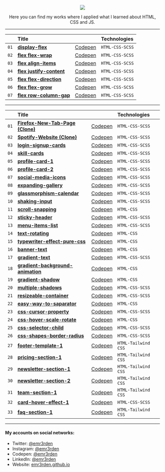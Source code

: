 <p align="center">
    <img src="https://skillicons.dev/icons?i=html,css,js"/>
</p>

<p align="center">Here you can find my works where I applied what I learned about HTML, CSS and JS.</p>

<hr/>

|      | Title                                                                                                                       |                                                    | Technologies    |
| :--- | :-------------------------------------------------------------------------------------------------------------------------- | :------------------------------------------------- | :-------------- |
| `01` | **[display-flex](https://github.com/emr3rden/HTML-CSS-JS-Studies/tree/master/Studies/FLEX/display-flex)**                   | [Codepen](https://codepen.io/emr3rden/pen/mdXbYMB) | `HTML-CSS-SCSS` |
| `02` | **[flex flex-wrap](https://github.com/emr3rden/HTML-CSS-JS-Studies/tree/master/Studies/FLEX/flex%20flex-wrap)**             | [Codepen](https://codepen.io/emr3rden/pen/YzYjqbB) | `HTML-CSS-SCSS` |
| `03` | **[flex align-items](https://github.com/emr3rden/HTML-CSS-JS-Studies/tree/master/Studies/FLEX/flex%20align-items)**         | [Codepen](https://codepen.io/emr3rden/pen/PoEBgBO) | `HTML-CSS-SCSS` |
| `04` | **[flex justify-content](https://github.com/emr3rden/HTML-CSS-JS-Studies/tree/master/Studies/FLEX/flex%20justify-content)** | [Codepen](https://codepen.io/emr3rden/pen/VwyBrEZ) | `HTML-CSS-SCSS` |
| `05` | **[flex flex-direction](https://github.com/emr3rden/HTML-CSS-JS-Studies/tree/master/Studies/FLEX/flex%20flex-direction)**   | [Codepen](https://codepen.io/emr3rden/pen/XWVBeaN) | `HTML-CSS-SCSS` |
| `06` | **[flex flex-grow](https://github.com/emr3rden/HTML-CSS-JS-Studies/tree/master/Studies/FLEX/flex%20flex-grow)**             | [Codepen](https://codepen.io/emr3rden/pen/oNpPvry) | `HTML-CSS-SCSS` |
| `07` | **[flex row-column-gap](https://github.com/emr3rden/HTML-CSS-JS-Studies/tree/master/Studies/FLEX/flex%20row-column-gap)**   | [Codepen](https://codepen.io/emr3rden/pen/KKZBjRq) | `HTML-CSS-SCSS` |

<hr/>

|      | Title                                                                                                                                  |                                                    | Technologies        |
| :--- | :------------------------------------------------------------------------------------------------------------------------------------- | :------------------------------------------------- | :------------------ |
| `01` | **[Firefox-New-Tab-Page (Clone)](https://github.com/emr3rden/HTML-CSS-JS-Studies/tree/master/Studies/Firefox-New-Tab-Page)**           | [Codepen](https://codepen.io/emr3rden/pen/KKQYZKz) | `HTML-CSS-SCSS`     |
| `02` | **[Spotify-Website (Clone)](https://github.com/emr3rden/HTML-CSS-JS-Studies/tree/master/Studies/Spotify-Website)**                     | [Codepen](https://codepen.io/emr3rden/pen/Barobre) | `HTML-CSS-SCSS`     |
| `03` | **[login-signup-cards](https://github.com/emr3rden/HTML-CSS-JS-Studies/tree/master/Studies/login-signup-cards)**                       | [Codepen](https://codepen.io/emr3rden/pen/xxpzQYB) | `HTML-CSS-SCSS`     |
| `04` | **[skill-cards](https://github.com/emr3rden/HTML-CSS-JS-Studies/tree/master/Studies/skill-cards)**                                     | [Codepen](https://codepen.io/emr3rden/pen/bGajrQx) | `HTML-CSS-SCSS`     |
| `05` | **[profile-card-1](https://github.com/emr3rden/HTML-CSS-JS-Studies/tree/master/Studies/profile-card-1)**                               | [Codepen](https://codepen.io/emr3rden/pen/YzeGeEe) | `HTML-CSS-SCSS`     |
| `06` | **[profile-card-2](https://github.com/emr3rden/HTML-CSS-JS-Studies/tree/master/Studies/profile-card-2)**                               | [Codepen](https://codepen.io/emr3rden/pen/poabBKG) | `HTML-CSS-SCSS`     |
| `07` | **[social-media-icons](https://github.com/emr3rden/HTML-CSS-JS-Studies/tree/master/Studies/social-media-icons)**                       | [Codepen](https://codepen.io/emr3rden/pen/bGLJxZg) | `HTML-CSS-SCSS`     |
| `08` | **[expanding-gallery](https://github.com/emr3rden/HTML-CSS-JS-Studies/tree/master/Studies/expanding-gallery)**                         | [Codepen](https://codepen.io/emr3rden/pen/vYdVaYo) | `HTML-CSS-SCSS`     |
| `09` | **[glassmorphism-calendar](https://github.com/emr3rden/HTML-CSS-JS-Studies/tree/master/Studies/glassmorphism-calendar)**               | [Codepen](https://codepen.io/emr3rden/pen/zYRVWOX) | `HTML-CSS-SCSS`     |
| `10` | **[shaking-input](https://github.com/emr3rden/HTML-CSS-JS-Studies/tree/master/Studies/shaking-input)**                                 | [Codepen](https://codepen.io/emr3rden/pen/wvywgvb) | `HTML-CSS-SCSS`     |
| `11` | **[scroll-snapping](https://github.com/emr3rden/HTML-CSS-JS-Studies/tree/master/Studies/scroll-snapping)**                             | [Codepen](https://codepen.io/emr3rden/pen/yLvqeJY) | `HTML-CSS`          |
| `12` | **[sticky-header](https://github.com/emr3rden/HTML-CSS-JS-Studies/tree/master/Studies/sticky-header)**                                 | [Codepen](https://codepen.io/emr3rden/pen/zYRQOaV) | `HTML-CSS-SCSS`     |
| `13` | **[menu-items-list](https://github.com/emr3rden/HTML-CSS-JS-Studies/tree/master/Studies/menu-items-list)**                             | [Codepen](https://codepen.io/emr3rden/pen/MWQapmK) | `HTML-CSS-SCSS`     |
| `14` | **[text-rotating](https://github.com/emr3rden/HTML-CSS-JS-Studies/tree/master/Studies/text-rotating)**                                 | [Codepen](https://codepen.io/emr3rden/pen/oNEbJzZ) | `HTML-CSS`          |
| `15` | **[typewriter-effect-pure-css](https://github.com/emr3rden/HTML-CSS-JS-Studies/tree/master/Studies/typewriter-effect-pure-css)**       | [Codepen](https://codepen.io/emr3rden/pen/yLprzrp) | `HTML-CSS`          |
| `16` | **[banner-text](https://github.com/emr3rden/HTML-CSS-JS-Studies/tree/master/Studies/banner-text)**                                     | [Codepen](https://codepen.io/emr3rden/pen/bGvNVBp) | `HTML-CSS`          |
| `17` | **[gradient-text](https://github.com/emr3rden/HTML-CSS-JS-Studies/tree/master/Studies/gradient-text)**                                 | [Codepen](https://codepen.io/emr3rden/pen/wvyjXqr) | `HTML-CSS-SCSS`     |
| `18` | **[gradient-background-animation](https://github.com/emr3rden/HTML-CSS-JS-Studies/tree/master/Studies/gradient-background-animation)** | [Codepen](https://codepen.io/emr3rden/pen/eYVOBRY) | `HTML-CSS`          |
| `19` | **[gradient-shadow](https://github.com/emr3rden/HTML-CSS-JS-Studies/tree/master/Studies/gradient-shadow)**                             | [Codepen](https://codepen.io/emr3rden/pen/vYdLvMa) | `HTML-CSS`          |
| `20` | **[multiple-shadows](https://github.com/emr3rden/HTML-CSS-JS-Studies/tree/master/Studies/multiple-shadows)**                           | [Codepen](https://codepen.io/emr3rden/pen/jOZNoEp) | `HTML-CSS-SCSS`     |
| `21` | **[resizeable-container](https://github.com/emr3rden/HTML-CSS-JS-Studies/tree/master/Studies/resizeable-container)**                   | [Codepen](https://codepen.io/emr3rden/pen/abYzvya) | `HTML-CSS-SCSS`     |
| `22` | **[easy-way-to-saparator](https://github.com/emr3rden/HTML-CSS-JS-Studies/tree/master/Studies/easy-way-to-separator)**                 | [Codepen](https://codepen.io/emr3rden/pen/eYVoymW) | `HTML-CSS`          |
| `23` | **[css-cursor-property](https://github.com/emr3rden/HTML-CSS-JS-Studies/tree/master/Studies/css-cursor-property)**                     | [Codepen](https://codepen.io/emr3rden/pen/ExQJOzX) | `HTML-CSS-SCSS`     |
| `24` | **[css-hover-scale-rotate](https://github.com/emr3rden/HTML-CSS-JS-Studies/tree/master/Studies/css-hover-scale-rotate)**               | [Codepen](https://codepen.io/emr3rden/pen/MWQwqvb) | `HTML-CSS`          |
| `25` | **[css-selector-child](https://github.com/emr3rden/HTML-CSS-JS-Studies/tree/master/Studies/css-selector-child)**                       | [Codepen](https://codepen.io/emr3rden/pen/JjpbPpW) | `HTML-CSS-SCSS`     |
| `26` | **[css-shapes-border-radius](https://github.com/emr3rden/HTML-CSS-JS-Studies/tree/master/Studies/css-shapes-border-radius)**           | [Codepen](https://codepen.io/emr3rden/pen/BaYBNzx) | `HTML-CSS-SCSS`     |
| `27` | **[footer-template-1](https://github.com/emr3rden/HTML-CSS-JS-Studies/tree/master/Studies/footer-template-1)**                         | [Codepen](https://codepen.io/emr3rden/pen/rNdZXzY) | `HTML-Tailwind CSS` |
| `28` | **[pricing-section-1](https://github.com/emr3rden/HTML-CSS-JS-Studies/tree/master/Studies/pricing-section-1)**                         | [Codepen](https://codepen.io/emr3rden/pen/WNzawrE) | `HTML-Tailwind CSS` |
| `29` | **[newsletter-section-1](https://github.com/emr3rden/HTML-CSS-JS-Studies/tree/master/Studies/newsletter-section-1)**                   | [Codepen](https://codepen.io/emr3rden/pen/JjLxmyv) | `HTML-Tailwind CSS` |
| `30` | **[newsletter-section-2](https://github.com/emr3rden/HTML-CSS-JS-Studies/tree/master/Studies/newsletter-section-2)**                   | [Codepen](https://codepen.io/emr3rden/pen/gOeqBxN) | `HTML-Tailwind CSS` |
| `31` | **[team-section-1](https://github.com/emr3rden/HTML-CSS-JS-Studies/tree/master/Studies/team-section-1)**                               | [Codepen](https://codepen.io/emr3rden/pen/NWMxmOz) | `HTML-Tailwind CSS` |
| `32` | **[card-hover-effect-1](https://github.com/emr3rden/HTML-CSS-JS-Studies/tree/master/Studies/card-hover-effect-1)**                     | [Codepen](https://codepen.io/emr3rden/pen/abKZLqq) | `HTML-CSS-SCSS`     |
| `33` | **[faq-section-1](https://github.com/emr3rden/HTML-CSS-JS-Studies/tree/master/Studies/faq-section-1)**                                 | [Codepen](https://codepen.io/emr3rden/pen/LYrLawj) | `HTML-Tailwind CSS` |

<hr/>

<h4>My accounts on social networks:</h4>

- Twitter: <a href="https://twitter.com/emr3rden">@emr3rden</a>
- Instagram: <a href="https://www.instagram.com/emr3rden/">@emr3rden</a>
- Codepen: <a href="https://codepen.io/emr3rden">@emr3rden</a>
- LinkedIn: <a href="https://www.linkedin.com/in/emr3rden/">@emr3rden</a>
- Website: <a href="https://emr3rden.github.io/">emr3rden.github.io</a>
